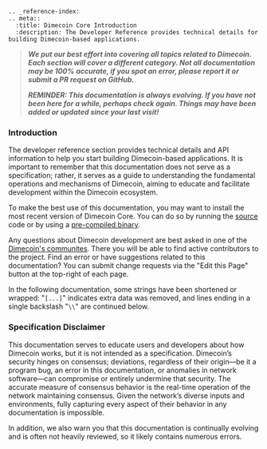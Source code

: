 ```{eval-rst}
.. _reference-index:
.. meta::
  :title: Dimecoin Core Introduction
  :description: The Developer Reference provides technical details for building Dimecoin-based applications. 
```

> ***We put our best effort into covering all topics related to Dimecoin. Each section will cover a different category. Not all documentation may be 100% accurate, if you spot an error, please report it or submit a PR request on GitHub.***
>
> ***REMINDER: This documentation is always evolving. If you have not been here for a while, perhaps check again. Things may have been added or updated since your last visit!***

### Introduction

The developer reference section provides technical details and API information to help you start building Dimecoin-based applications. It is important to remember that this documentation does not serve as a specification; rather, it serves as a guide to understanding the fundamental operations and mechanisms of Dimecoin, aiming to educate and facilitate development within the Dimecoin ecosystem.

To make the best use of this documentation, you may want to install the most recent version of Dimecoin Core. You can do so by running the [source](https://www.github.com/dime-coin/dimecoin) code or by using a [pre-compiled binary](https://github.com/dime-coin/dimecoin/releases/latest).

Any questions about Dimecoin development are best asked in one of the [Dimecoin's communites](https://www.dimecoinnetwork.com/socials/). There you will be able to find active contributors to the project. Find an error or have suggestions related to this documentation? You can submit change requests via the "Edit this Page" button at the top-right of each page.

In the following documentation, some strings have been shortened or wrapped:
"`[...]`" indicates extra data was removed, and lines ending in a single backslash "`\\`" are continued below.

### Specification Disclaimer

This documentation serves to educate users and developers about how Dimecoin works, but it is not intended as a specification. Dimecoin’s security hinges on consensus; deviations, regardless of their origin—be it a program bug, an error in this documentation, or anomalies in network software—can compromise or entirely undermine that security. The accurate measure of consensus behavior is the real-time operation of the network maintaining consensus. Given the network’s diverse inputs and environments, fully capturing every aspect of their behavior in any documentation is impossible.

In addition, we also warn you that this documentation is continually evolving and is often not heavily reviewed, so it likely contains numerous errors.
